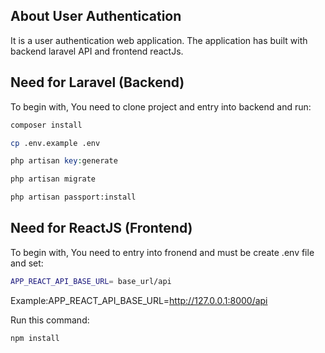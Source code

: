 

## About User Authentication

It is a user authentication web application. The application has built with backend laravel API and frontend reactJs.

## Need for Laravel (Backend)

To begin with, You need to clone project and entry into backend and run:
```sh
composer install
```

```sh
cp .env.example .env
```
```php
php artisan key:generate
```

```sh
php artisan migrate
```

```sh
php artisan passport:install
```

## Need for ReactJS (Frontend)

To begin with, You need to entry into fronend and must be create .env file and set:
```sh
APP_REACT_API_BASE_URL= base_url/api
```
Example:APP_REACT_API_BASE_URL=http://127.0.0.1:8000/api

Run this command:
```sh
npm install
```
